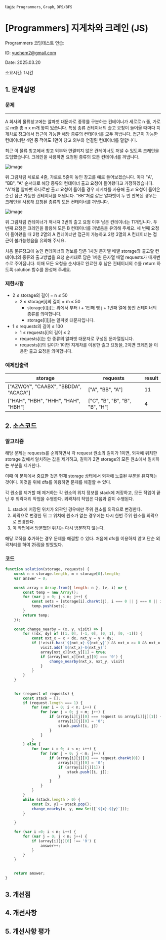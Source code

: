 tags: `Programmers`, `Graph`, `DFS/BFS`
# [Programmers] 지게차와 크레인 (JS)
Programmers 코딩테스트 연습: 

ID: yuchem2@gmail.com

Date: 2025.03.20

소요시간: 1시간

## 1. 문제설명

### 문제
---

A 회사의 물류창고에는 알파벳 대문자로 종류를 구분하는 컨테이너가 세로로 n 줄, 가로로 m줄 총 n x m개 놓여 있습니다. 특정 종류 컨테이너의 출고 요청이 들어올 때마다 지게차로 창고에서 접근이 가능한 해당 종류의 컨테이너를 모두 꺼냅니다. 접근이 가능한 컨테이너란 4면 중 적어도 1면이 창고 외부와 연결된 컨테이너를 말합니다.

최근 이 물류 창고에서 창고 외부와 연결되지 않은 컨테이너도 꺼낼 수 있도록 크레인을 도입했습니다. 크레인을 사용하면 요청된 종류의 모든 컨테이너를 꺼냅니다.

![image](https://github.com/user-attachments/assets/74322175-fe10-40b1-8388-2baaa28d5878)

위 그림처럼 세로로 4줄, 가로로 5줄이 놓인 창고를 예로 들어보겠습니다. 이때 "A", "BB", "A" 순서대로 해당 종류의 컨테이너 출고 요청이 들어왔다고 가정하겠습니다. “A”처럼 알파벳 하나로만 출고 요청이 들어올 경우 지게차를 사용해 출고 요청이 들어온 순간 접근 가능한 컨테이너를 꺼냅니다. "BB"처럼 같은 알파벳이 두 번 반복된 경우는 크레인을 사용해 요청된 종류의 모든 컨테이너를 꺼냅니다.

![image](https://github.com/user-attachments/assets/e87a3c19-69f6-4a9f-8438-5b37421bb70b)

위 그림처럼 컨테이너가 꺼내져 3번의 출고 요청 이후 남은 컨테이너는 11개입니다. 두 번째 요청은 크레인을 활용해 모든 B 컨테이너를 꺼냈음을 유의해 주세요. 세 번째 요청이 들어왔을 때 2행 2열의 A 컨테이너만 접근이 가능하고 2행 3열의 A 컨테이너는 접근이 불가능했음을 유의해 주세요.

처음 물류창고에 놓인 컨테이너의 정보를 담은 1차원 문자열 배열 storage와 출고할 컨테이너의 종류와 출고방법을 요청 순서대로 담은 1차원 문자열 배열 requests가 매개변수로 주어집니다. 이때 모든 요청을 순서대로 완료한 후 남은 컨테이너의 수를 return 하도록 solution 함수를 완성해 주세요.

### 제한사항
+ 2 ≤ storage의 길이 = n ≤ 50
  + 2 ≤ storage[i]의 길이 = m ≤ 50
    + storage[i][j]는 위에서 부터 i + 1번째 행 j + 1번째 열에 놓인 컨테이너의 종류를 의미합니다.
    + storage[i][j]는 알파벳 대문자입니다.
+ 1 ≤ requests의 길이 ≤ 100
  + 1 ≤ requests[i]의 길이 ≤ 2
  + requests[i]는 한 종류의 알파벳 대문자로 구성된 문자열입니다.
  + requests[i]의 길이가 1이면 지게차를 이용한 출고 요청을, 2이면 크레인을 이용한 출고 요청을 의미합니다.

### 예제입출력

| storage                              | requests                       | result  |
|--------------------------------------|--------------------------------|---------|
| ["AZWQY", "CAABX", "BBDDA", "ACACA"] | ["A", "BB", "A"]               | 11      |
| ["HAH", "HBH", "HHH", "HAH", "HBH"]  | ["C", "B", "B", "B", "B", "H"] | 4       |



## 2. 소스코드

### 알고리즘
해당 문제는 requests를 순회하면서 각 request 원소의 길이가 1이면, 외곽에 위치한 storage 값에서 일치하는 값을 제거하고, 길이가 2면 storage의 모든 원소에서 일치하는 부분을 제거한다.

이때 이 문제에서 중요한 것은 현재 storage 상태에서 외곽에 노출된 부분을 유지하는 것이다. 이것을 위해 dfs를 이용하면 문제를 해결할 수 있다.

각 원소를 제거할 때 제거하는 각 원소의 위치 정보를 stack에 저장하고, 모든 작업이 끝난 후 외곽처리 작업을 수행한다. 외곽처리 작업은 다음과 같이 수행된다.
1. stack에 저장된 위치가 외곽인 경우에만 주위 원소를 외곽으로 변경한다.
2. 외곽으로 변경한 뒤 그 위치에 원소가 없는 경우에는 다시 한번 주위 원소를 외곽으로 변경한다.
3. 이 작업에서 방문했던 위치는 다시 방문하지 않는다.

해당 로직을 추가하는 경우 문제를 해결할 수 있다. 처음에 dfs를 이용하지 않고 단순 외곽처리를 하여 25점을 받았었다.

### 코드
```javascript
function solution(storage, requests) {
    const n = storage.length, m = storage[0].length;
    var answer = 0;
    
    const array = Array.from({ length: n }, (v, i) => {
        const temp = new Array();
        for (var j = 0; j < m; j++) {
            const sets = [storage[i].charAt(j), i === 0 || j === 0 || i === n - 1 || j === m - 1];
            temp.push(sets);
        }
        return temp;
    });
        
    const change_nearby = (x, y, visit) => {
        for ([dx, dy] of [[1, 0], [-1, 0], [0, 1], [0, -1]]) {
            const nxt_x = x + dx, nxt_y = y + dy;
            if (!visit.has(`${nxt_x}-${nxt_y}`) && nxt_x >= 0 && nxt_x < n && nxt_y >= 0 && nxt_y < m) {
                visit.add(`${nxt_x}-${nxt_y}`)
                array[nxt_x][nxt_y][1] = true;
                if (array[nxt_x][nxt_y][0] === '0') {
                    change_nearby(nxt_x, nxt_y, visit)
                }
            }
        }
    }
    
    
    for (request of requests) {
        const stack = [];
        if (request.length === 1) {
            for (var i = 0; i < n; i++) {
                for (var j = 0; j < m; j++) {
                    if (array[i][j][0] === request && array[i][j][1]) {
                        array[i][j][0] = '0';
                        stack.push([i, j])
                    }
                }
            }
        } else {
            for (var i = 0; i < n; i++) {
                for (var j = 0; j < m; j++) {
                    if (array[i][j][0] === request.charAt(0)) {
                        array[i][j][0] = '0';
                        if (array[i][j][1]) {
                            stack.push([i, j]);
                        }
                    }
                }
            }
        }
        while (stack.length > 0) {
            const [x, y] = stack.pop();
            change_nearby(x, y, new Set([`${x}-${y}`]));
        }
        
    }
        
    for (var i =0; i < n; i++) {
        for (var j = 0; j < m; j++) {
            if (array[i][j][0] !== '0') {
                answer++;
            }
        }
    }
    
    
    return answer;
}
```
## 3. 개선점

## 4. 개선사항

## 5. 개선사항 평가
